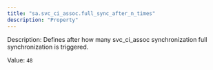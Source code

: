 ```yaml
---
title: "sa.svc_ci_assoc.full_sync_after_n_times"
description: "Property"
---
```


Description: Defines after how many svc_ci_assoc synchronization full synchronization is triggered.

Value: `48`